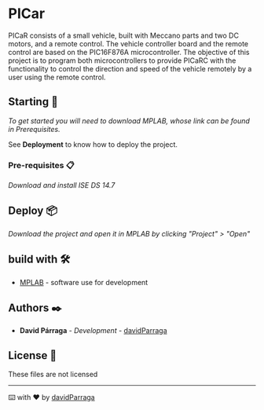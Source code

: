 # PICar

PICaR consists of a small vehicle, built with Meccano parts and two DC motors, and a remote control. 
The vehicle controller board and the remote control are based on the PIC16F876A microcontroller. 
The objective of this project is to program both microcontrollers to provide PICaRC with the functionality to control 
the direction and speed of the vehicle remotely by a user using the remote control.

## Starting 🚀

_To get started you will need to download MPLAB, whose link can be found in Prerequisites._

See **Deployment** to know how to deploy the project.

### Pre-requisites 📋

_Download and install ISE DS 14.7_

## Deploy 📦

_Download the project and open it in MPLAB by clicking "Project" > "Open"_

## build with 🛠️

* [MPLAB](https://drive.google.com/u/0/uc?id=1CCaOsCV3ncx_mjpr_NpzwHRj33mEM9y9&export=download) - software use for development

## Authors ✒️

* **David Párraga** - *Development* - [davidParraga](https://github.com/davidParraga)

## License 📄

These files are not licensed

---
⌨️ with ❤️ by [davidParraga](https://github.com/davidParraga)
